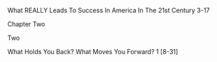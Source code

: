 What REALLY Leads To Success
      In America In The 21st Century 3-17

Chapter Two

Two

What Holds You Back?
    What Moves You Forward? 1 [8-31]
